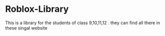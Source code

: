 # Roblox-Library
This is a library for the students of class 9,10,11,12 . they can find all there in these singal website
